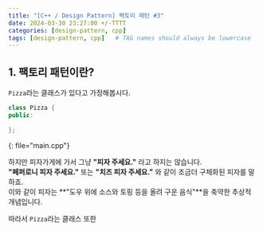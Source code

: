 ```yaml
---
title: "[C++ / Design Pattern] 팩토리 패턴 #3"
date: 2024-03-30 23:27:00 +/-TTTT
categories: [design-pattern, cpp]
tags: [design-pattern, cpp]   # TAG names should always be lowercase
---
```


## 1. 팩토리 패턴이란?

`Pizza`라는 클래스가 있다고 가정해봅시다.

```cpp
class Pizza {
public:
    
};
```
{: file="main.cpp"}

하지만 피자가게에 가서 그냥 **"피자 주세요."** 라고 하지는 않습니다.<br>
**"페퍼로니 피자 주세요."** 또는 **"치즈 피자 주세요."** 와 같이 조금더 구체화된 피자를 말하죠.<br>
이와 같이 피자는 **"도우 위에 소스와 토핑 등을 올려 구운 음식"**을 축약한 추상적 개념입니다.<br>

따라서 `Pizza`라는 클래스 또한 